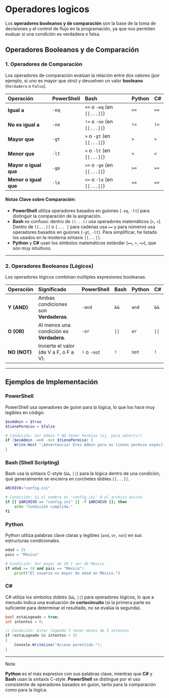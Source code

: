 # Operadores logicos

Los **operadores booleanos y de comparación** son la base de la toma de decisiones y el control de flujo en la programación, ya que nos permiten evaluar si una condición es verdadera o falsa.


## Operadores Booleanos y de Comparación

### 1\. Operadores de Comparación

Los operadores de comparación evalúan la relación entre dos valores (por ejemplo, si uno es mayor que otro) y devuelven un valor **booleano** (`Verdadero` o `Falso`).

| Operación | PowerShell | Bash | Python | C\# |
| :--- | :--- | :--- | :--- | :--- |
| **Igual a** | `-eq` | `==` o `-eq` (en `[[...]]`) | `==` | `==` |
| **No es igual a** | `-ne` | `!=` o `-ne` (en `[[...]]`) | `!=` | `!=` |
| **Mayor que** | `-gt` | `>` o `-gt` (en `[[...]]`) | `>` | `>` |
| **Menor que** | `-lt` | `<` o `-lt` (en `[[...]]`) | `<` | `<` |
| **Mayor o igual que** | `-ge` | `>=` o `-ge` (en `[[...]]`) | `>=` | `>=` |
| **Menor o igual que** | `-le` | `<=` o `-le` (en `[[...]]`) | `<=` | `<=` |

#### Notas Clave sobre Comparación:

  * **PowerShell** utiliza operadores basados en guiones (`-eq`, `-lt`) para distinguir la comparación de la asignación.
  * **Bash** es confuso: dentro de `((...))` usa operadores matemáticos (`>`, `<`). Dentro de `[[...]]` o `[... ]` para cadenas usa `==` y para números usa operadores basados en guiones (`-gt`, `-lt`). Para simplificar, he listado los usados en la moderna sintaxis `[[...]]`.
  * **Python** y **C\#** usan los símbolos matemáticos estándar (`==`, `>`, `<=`), que son muy intuitivos.

-----

### 2\. Operadores Booleanos (Lógicos)

Los operadores lógicos combinan múltiples expresiones booleanas.

| Operación | Significado | PowerShell | Bash | Python | C\# |
| :--- | :--- | :--- | :--- | :--- | :--- |
| **Y (AND)** | Ambas condiciones son **Verdaderas**. | `-and` | `&&` | `and` | `&&` |
| **O (OR)** | Al menos una condición es **Verdadera**. | `-or` | `\|\|` | `or` | `\|\|` |
| **NO (NOT)** | Invierte el valor (de V a F, o F a V). | `!` o `-not` | `!` | `not` | `!` |

-----

## Ejemplos de Implementación

### PowerShell

PowerShell usa operadores de guion para la lógica, lo que los hace muy legibles en código:

```powershell
$esAdmin = $true
$tienePermiso = $false

# Condición: Ser Admin Y NO tener Permiso (ej. para advertir)
if ($esAdmin -and -not $tienePermiso) {
    Write-Host "¡Advertencia! Eres Admin pero no tienes permiso específico."
}
```

### Bash (Shell Scripting)

Bash usa la sintaxis C-style (`&&`, `||`) para la lógica dentro de una condición, que generalmente se encierra en corchetes dobles `[[...]]`.

```bash
ARCHIVO="config.ini"

# Condición: Si el nombre es 'config.ini' O el archivo existe
if [[ $ARCHIVO == "config.ini" || -f $ARCHIVO ]]; then
    echo "Condición cumplida."
fi
```

### Python

Python utiliza palabras clave claras y legibles (`and`, `or`, `not`) en sus estructuras condicionales.

```python
edad = 25
pais = "México"

# Condición: Ser mayor de 18 Y ser de México
if edad >= 18 and pais == "México":
    print("El usuario es mayor de edad en México.")
```

### C\#

C\# utiliza los símbolos dobles (`&&`, `||`) para operadores lógicos, lo que a menudo indica una evaluación de **cortocircuito** (si la primera parte es suficiente para determinar el resultado, no se evalúa la segunda).

```csharp
bool estaLogeado = true;
int intentos = 0;

// Condición: Estar logeado Y tener menos de 3 intentos
if (estaLogeado && intentos < 3)
{
    Console.WriteLine("Acceso permitido.");
}
```

-----

> [!NOTE]
> **Python** es el más expresivo con sus palabras clave, mientras que **C\#** y **Bash** usan la sintaxis C-style. **PowerShell** se distingue por el uso consistente de operadores basados en guion, tanto para la comparación como para la lógica.
